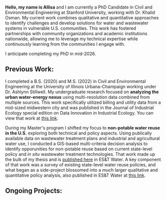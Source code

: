 **Hello, my name is Allisa** and I am currently a PhD Candidate in Civil and Environmental Engineering at Stanford University, working with Dr. Khalid Osman. My current work combines qualitative and quantitative approaches to identify challenges and develop solutions for water and wastewater systems in vulnerable U.S. communities. This work has fostered partnerships with community organizations and academic institutions nationwide, allowing me to leverage my technical expertise while continuously learning from the communities I engage with. 

I anticipate completing my PhD in mid-2026.

## Previous Work:
I completed a B.S. (2020) and M.S. (2022) in Civil and Environmental Engineering at the University of Illinois Urbana-Champaign working under Dr. Ashlynn Stillwell. My undergraduate research focused on **analyzing the urban water-energy nexus** using multi-resolution data combined from multiple sources. This work specifically utilized billing and utility data from a mid-sized midwestern city and was published in the Journal of Industrial Ecology special edition on Data Innovation in Industrial Ecology. You can view that work at [this link](https://onlinelibrary.wiley.com/doi/full/10.1111/jiec.12995).

During my Master's program I shifted my focus to **non-potable water reuse in the U.S.** exploring both technical and policy aspects. Using publically available data on wastewater treatment plans and industrial and agricultural water use, I conducted a GIS-based multi-criteria decision analysis to identify opporunities for non-potable reuse based on current state-level policy and _in situ_ wastewater treatment technologies. That work made up the bulk of my thesis and is [published here](https://pubs.acs.org/doi/10.1021/acsestwater.2c00341) in ES&T Water. A key component of that work was a survey of existing state-level water reuse policies, and what began as a side-project blossomed into a much larger qualitative and quantitative policy analysis, also published in ES&T Water at [this link](https://pubs.acs.org/doi/full/10.1021/acsestwater.2c00307).

## Ongoing Projects:
